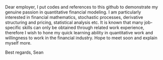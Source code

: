 Dear employer, 
I put codes and references to this github to demonstrate my genuine passion in quantitative financial modeling. 
I am particularly interested in financial mathematics, stochastic processes, derivative structuring and pricing, statistical analysis etc.
It is known that many job-specific skills can only be obtained through related work experience, therefore I wish to hone my quick learning ability in quantitative work and willingness to work in the financial industry. 
Hope to meet soon and explain myself more. 

Best regards, 
Sean
